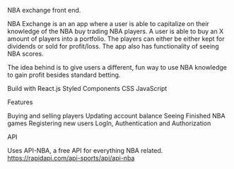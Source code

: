 NBA exchange front end.

NBA Exchange is an an app where a user is able to capitalize on their knowledge of the NBA buy trading NBA players. A user is able to buy an X amount of players into a portfolio. The players can either be either kept for dividends or sold for profit/loss. The app also has functionality of seeing NBA scores.

The idea behind is to give users a different, fun way to use NBA knowledge to gain profit besides standard betting.

Build with 
  React.js
  Styled Components
  CSS
  JavaScript
  
Features

Buying and selling players
Updating account balance
Seeing Finished NBA games
Registering new users
LogIn, Authentication and Authorization


API

Uses API-NBA, a free API for everything NBA related.
https://rapidapi.com/api-sports/api/api-nba
